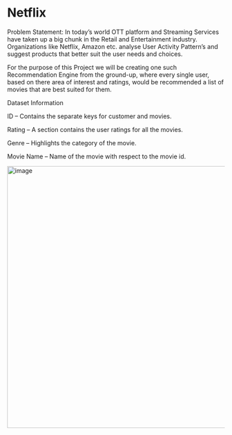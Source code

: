 # Netflix
Problem Statement: In today’s world OTT platform and Streaming Services have taken up a big chunk in the Retail and Entertainment industry. Organizations like Netflix, Amazon etc. analyse User Activity Pattern’s and suggest products that better suit the user needs and choices.

For the purpose of this Project we will be creating one such Recommendation Engine from the ground-up, where every single user, based on there area of interest and ratings, would be recommended a list of movies that are best suited for them.


Dataset Information

ID – Contains the separate keys for customer and movies.

Rating – A section contains the user ratings for all the movies.

Genre – Highlights the category of the movie.

Movie Name – Name of the movie with respect to the movie id.

<img width="606" alt="image" src="https://github.com/user-attachments/assets/f249bb33-8dfb-456b-ac44-9f2a73335dc0" />


